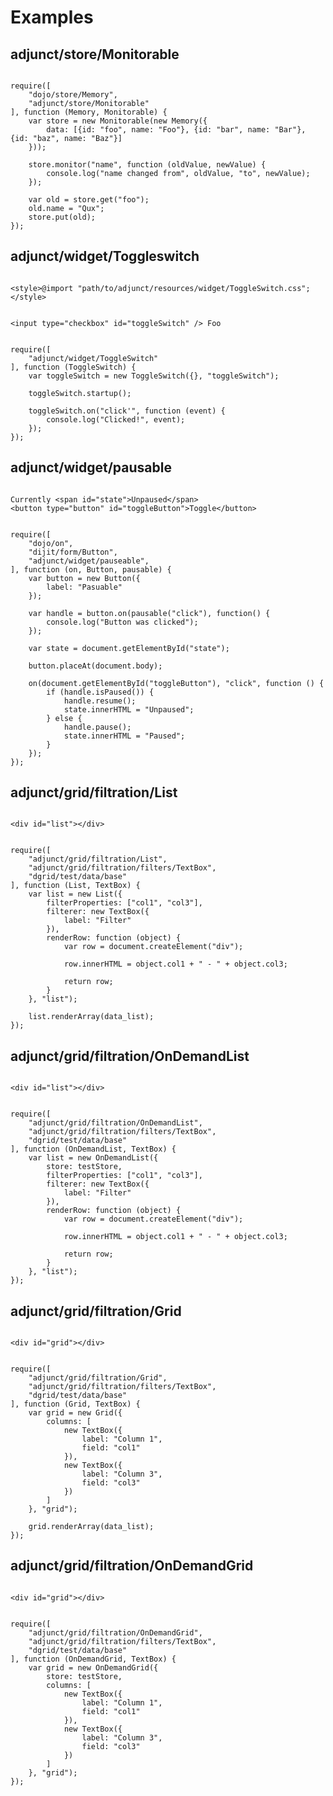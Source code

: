 # Examples

## adjunct/store/Monitorable

<pre><code>
require([
	"dojo/store/Memory",
	"adjunct/store/Monitorable"
], function (Memory, Monitorable) {
	var store = new Monitorable(new Memory({
		data: [{id: "foo", name: "Foo"}, {id: "bar", name: "Bar"}, {id: "baz", name: "Baz"}]
	}));

	store.monitor("name", function (oldValue, newValue) {
		console.log("name changed from", oldValue, "to", newValue);
	});

	var old = store.get("foo");
	old.name = "Qux";
	store.put(old);
});
</code></pre>

## adjunct/widget/Toggleswitch

<pre><code>
&lt;style&gt;@import &quot;path/to/adjunct/resources/widget/ToggleSwitch.css&quot;;&lt;/style&gt;
</code></pre>

<pre><code>
&lt;input type=&quot;checkbox&quot; id=&quot;toggleSwitch&quot; /&gt; Foo
</code></pre>

<pre><code>
require([
	"adjunct/widget/ToggleSwitch"
], function (ToggleSwitch) {
	var toggleSwitch = new ToggleSwitch({}, "toggleSwitch");

	toggleSwitch.startup();

	toggleSwitch.on("click'", function (event) {
		console.log("Clicked!", event);
	});
});
</code></pre>


## adjunct/widget/pausable

<pre><code>
Currently &lt;span id=&quot;state&quot;&gt;Unpaused&lt;/span&gt;
&lt;button type=&quot;button&quot; id=&quot;toggleButton&quot;&gt;Toggle&lt;/button&gt;
</code></pre>

<pre><code>
require([
	"dojo/on",
	"dijit/form/Button",
	"adjunct/widget/pauseable",
], function (on, Button, pausable) {
	var button = new Button({
		label: "Pasuable"
	});

	var handle = button.on(pausable("click"), function() {
		console.log("Button was clicked");
	});

	var state = document.getElementById("state");

	button.placeAt(document.body);

	on(document.getElementById("toggleButton"), "click", function () {
		if (handle.isPaused()) {
			handle.resume();
			state.innerHTML = "Unpaused";
		} else {
			handle.pause();
			state.innerHTML = "Paused";
		}
	});
});
</code></pre>

## adjunct/grid/filtration/List

<pre><code>
&lt;div id=&quot;list&quot;&gt;&lt;/div&gt;
</code></pre>

<pre><code>
require([
	"adjunct/grid/filtration/List",
	"adjunct/grid/filtration/filters/TextBox",
	"dgrid/test/data/base"
], function (List, TextBox) {
	var list = new List({
		filterProperties: ["col1", "col3"],
		filterer: new TextBox({
			label: "Filter"
		}),
		renderRow: function (object) {
			var row = document.createElement("div");

			row.innerHTML = object.col1 + " - " + object.col3;

			return row;
		}
	}, "list");

	list.renderArray(data_list);
});
</code></pre>

## adjunct/grid/filtration/OnDemandList

<pre><code>
&lt;div id=&quot;list&quot;&gt;&lt;/div&gt;
</code></pre>

<pre><code>
require([
	"adjunct/grid/filtration/OnDemandList",
	"adjunct/grid/filtration/filters/TextBox",
	"dgrid/test/data/base"
], function (OnDemandList, TextBox) {
	var list = new OnDemandList({
		store: testStore,
		filterProperties: ["col1", "col3"],
		filterer: new TextBox({
			label: "Filter"
		}),
		renderRow: function (object) {
			var row = document.createElement("div");

			row.innerHTML = object.col1 + " - " + object.col3;

			return row;
		}
	}, "list");
});
</code></pre>

## adjunct/grid/filtration/Grid

<pre><code>
&lt;div id=&quot;grid&quot;&gt;&lt;/div&gt;
</code></pre>

<pre><code>
require([
	"adjunct/grid/filtration/Grid",
	"adjunct/grid/filtration/filters/TextBox",
	"dgrid/test/data/base"
], function (Grid, TextBox) {
	var grid = new Grid({
		columns: [
			new TextBox({
				label: "Column 1",
				field: "col1"
			}),
			new TextBox({
				label: "Column 3",
				field: "col3"
			})
		]
	}, "grid");

	grid.renderArray(data_list);
});
</code></pre>

## adjunct/grid/filtration/OnDemandGrid

<pre><code>
&lt;div id=&quot;grid&quot;&gt;&lt;/div&gt;
</code></pre>

<pre><code>
require([
	"adjunct/grid/filtration/OnDemandGrid",
	"adjunct/grid/filtration/filters/TextBox",
	"dgrid/test/data/base"
], function (OnDemandGrid, TextBox) {
	var grid = new OnDemandGrid({
		store: testStore,
		columns: [
			new TextBox({
				label: "Column 1",
				field: "col1"
			}),
			new TextBox({
				label: "Column 3",
				field: "col3"
			})
		]
	}, "grid");
});
</code></pre>